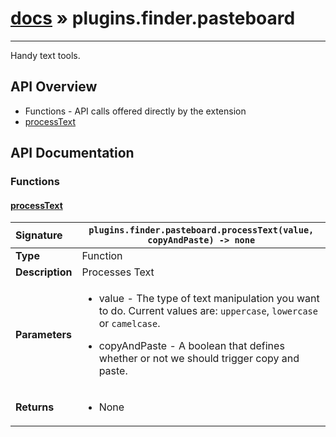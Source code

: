 # [docs](index.md) » plugins.finder.pasteboard
---

Handy text tools.

## API Overview
* Functions - API calls offered directly by the extension
 * [processText](#processtext)

## API Documentation

### Functions

#### [processText](#processtext)
| <span style="float: left;">**Signature**</span> | <span style="float: left;">`plugins.finder.pasteboard.processText(value, copyAndPaste) -> none` </span>                                                          |
| -----------------------------------------------------|---------------------------------------------------------------------------------------------------------|
| **Type**                                             | Function                                                                                         |
| **Description**                                      | Processes Text                                                                                         |
| **Parameters**                                       | <ul><li>value - The type of text manipulation you want to do. Current values are: <code>uppercase</code>, <code>lowercase</code> or <code>camelcase</code>.</li></ul><ul><li>copyAndPaste - A boolean that defines whether or not we should trigger copy and paste.</li></ul>   |
| **Returns**                                          | <ul><li>None</li></ul>            |


